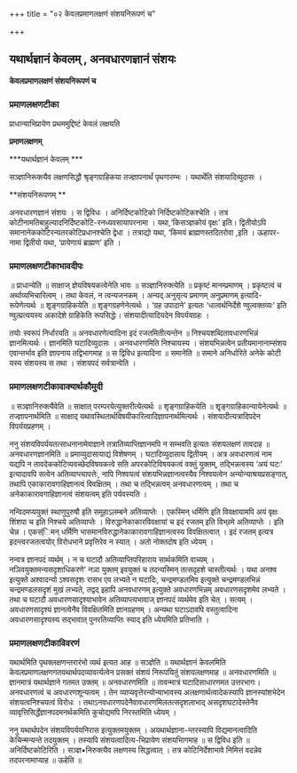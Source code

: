 +++
title = "०२ केवलप्रमाणलक्षणं संशयनिरूपणं च"

+++


## यथार्थज्ञानं केवलम् , अनवधारणज्ञानं संशयः

**केवलप्रमाणलक्षणं संशयनिरूपणं च**

### **प्रमाणलक्षणटीका**

प्राधान्याभिप्रायेण प्रथममुद्दिष्टं केवलं लक्षयति

**प्रमाणलक्षणम्**

***यथार्थज्ञानं केवलम् ***

सञ्ज्ञानिरूक्त्यैव लक्षणसिद्धौ श्रृङ्गग्राहिकया तज्ज्ञापनार्थं पृथगारम्भः । यथार्थेति संशयादिव्युदासः ।

**संशयनिरूपणम् **

अनवधारणज्ञानं संशयः । स द्विविधः । अनिर्दिष्टकोटिको निर्दिष्टकोटिकश्चेति । तत्र कोटीनामतिबाहुल्यादनिर्दिष्टकोटि-रनध्यवसायापरनामा । यथा,‘किसञ्ज्ञकोयं वृक्षः’ इति। द्वितीयोऽपि समानानेककोटिरन्यतरकोटिप्रधानश्चेति द्वेधा । तत्राद्यो यथा, ‘किमयं ब्राह्मणस्तदितरोवा ,इति । ऊहापर-नामा द्वितीयो यथा, ‘प्रायेणायं ब्राह्मण’ इति ।

### **प्रमाणलक्षणटीकाभावदीपः**

॥ प्राधान्येति ॥ साक्षाज् ज्ञेयविषयकत्वेनेति भावः ॥ सञ्ज्ञानिरुक्त्येति ॥ प्रकृष्टं मानम्प्रमाणम् । प्रकृष्टत्वं च अर्थाव्यभिचारित्वम् । तथा केवलं, न त्वन्यजनकम् । अन्यद् अनुसृत्य प्रमाणम् अनुप्रमाणम् इत्यादि-रूपेणेत्यर्थः ॥ शृृङ्गग्राहिकयेति ॥ शृङ्गग्रहणेनेत्यर्थः । ‘ग्रह उपादाने’ इत्यतः ‘धात्वर्थनिर्देशे ण्वुल्वक्तव्यः’ इति ण्वुल्प्रत्ययस्य अकादेशे ग्राहिकेति रूपसिद्धेः। संशयादीत्यादियदेन विपर्ययग्रहः ।

तयोः स्वरूपं निर्धारयति ॥ अनवधारणेत्यादिना इदं रजतमितीत्यन्तेन ॥ निश्चयशब्दितावधारणभिन्नं ज्ञानमित्यर्थः । ज्ञानमिति घटादिव्युदासः । अनवधारणमिति निश्चायस्य । संशयभिन्नत्वेन प्रतीयमानानाम्संशय एवान्तर्भाव इति ज्ञापनाय तद्विभागमाह ॥ स द्विविध इत्यादिना ॥ समानेति ॥ समाने अनिर्धारिते अनेके कोटी यस्य संशयस्य स तथा । संशयपदं सर्वत्रान्वेति ।

### **प्रमाणलक्षणटीकावाक्यार्थकौमुदी**

॥ सञ्ज्ञानिरुक्त्यैवेति ॥ साक्षात् परम्परयेत्युक्तरीत्येत्यर्थः ॥ शृङ्गग्राहिकयेति ॥ शृृङ्गग्राहिकान्यायेनेत्यर्थः ॥ तज्ज्ञापनार्थमिति ॥ साक्षाद् यथावस्थितार्थविषयीकारित्वादिज्ञापनार्थमित्यर्थः । संशयादीत्यत्रादिपदेन विपर्ययप्रहणम् ।

ननु संशयविपर्ययतत्साधनानामेवाज्ञाने तत्रातिव्याप्तिज्ञानमपि न सम्भवति इत्यतः संशयलक्षणं तावदाह ॥ अनवधारणज्ञानमिति ॥ प्रमाव्युदासायाद्यं विशेषणम् । घटादिव्युदासाय द्वितीयम् । अत्र अवधारणत्वं नाम यद्यपि न तावदेककोटिव्यवच्छेदविषयकत्वे सति अपरकोटिविषयकत्वं वक्तुं युक्तम्, तद्भिन्नत्वस्य ‘अयं घटः’ इत्यादावपि सत्वेन अतिव्याप्त्यापत्तेः, नापि निश्वयत्वं संशयभिन्नज्ञानत्वस्यैव निश्वयत्वेन अन्योन्याश्रयप्रसङ्गात्, तथापि एकाकारावगाहिज्ञानत्वं विवक्षितम् । तथा च तद्भिन्नत्वम् अनवधारणत्वम् । तथा च अनेकाकारावगाहिज्ञानत्वं संशयत्वम् इति पर्यवस्यति ।

नन्विदमप्ययुक्तं स्थाणुपुरुषौ इति समूहाऽलम्बने अतिव्याप्तेः । एकस्मिन् धर्मिणि इति विवक्षायामपि अयं वृक्षः शिंशपा च इति निश्चये अतिव्याप्तेः । विरुद्धानेकाकारविवक्षायां च इदं रजतम् इति विभ्र्रमे अतिव्याप्तेः । इति चेन्न । एकस्ंिमन् धर्मिणि भासमानविरुद्धानेकाकारावगाहिज्ञानत्वस्य विवक्षितत्वात् । इदं रजतम् इत्यत्र इदन्त्वरजतत्वयोर् विरोधभाने प्रवृत्तिरेव न स्यात् । अतो नोक्तदोष इति ध्येयम् ।

नन्वत्र ज्ञानपदं व्यर्थम् । न च घटादौ अतिव्याप्तिपरिहाराय सार्थकमिति वाच्यम् । नञिवयुक्तमन्यसदृशाधिकरणे’ नञा युक्तम् इवयुक्तं च तदन्यस्मिन् तत्सदृहशे चास्तीत्यर्थः । यथा अनश्व इत्युक्ते अश्वादन्यो ऽश्वसदृशः रासभ एव लभ्यते न घटादिः, चन्द्रमण्डलमिव इत्युक्ते चन्द्रमण्डलभिन्नं चन्द्रमण्डलसदृशं मुखं लभ्यते, तद्वद् इहापि अनवधारणम् इत्युक्ते अवधारणभिन्नम् अवधारणसदृशमेव लभ्यते । तथा च घटादौ अवधारणसादृश्याभावेन अतिव्याप्त्यभावाज् ज्ञानपदं व्यर्थमेव इति चेत् । सत्यम् । अवधारणसादृश्यं ज्ञानत्वेनैव विवक्षितमिति ज्ञानग्रहणम् । अन्यथा घटाऽदावपि वस्तुत्वादिना अवधारणसादृश्यस्य सद्भावात् पुनरतिव्याप्तिः स्याद् इति ध्येयमिति प्रतिभाति ।

### **प्रमाणलक्षणटीकाविवरणं**

यथार्थमिति पृथक्लक्षणन्तरारंभो व्यर्थ इत्यत आह ॥ सञ्ज्ञेति ॥ यथार्थज्ञानं केवलमिति केवलप्रमाणलक्षणगतयथार्थपदव्यावर्त्यत्वेन प्रसक्तं संशयं निरूपयितुं संशयलक्षणमाह ॥ अनवधारणमिति ॥ ज्ञानमात्रं यथार्थज्ञाने गतमत उक्तम् ॥ अनवधारणमिति ॥ तावन्मात्रं घटादिसाधारणमत उत्तरभागः।अनवधारणत्वं च अवधारणशून्यत्वम् । तेन व्याप्यवृत्तेरन्योन्याभावस्य अलक्षणार्थत्वादेकस्यापि ज्ञानस्यांशभेदेन संशयत्वनिश्चयत्वं विरोधः । तथाऽनवधारणपदेनैवावधारणमिलतत्सदृशलाभाद् असदृशघटादेस्तेनैव व्यावृत्तिसिर्द्धेज्ञानपदमनर्थकमिति कुचोद्यमपि निरस्तमिति ध्येयम् ।

ननु यथार्थपदेन संशयविपर्ययनिरास इत्युक्तमयुक्तम् । अयथार्थज्ञाना-न्तरस्यापि विद्यमानत्वादिति केचिन्मन्यन्ते तदयुक्तम् । तस्यापि संशयत्वादित्य-भिप्रायेण संशयभिागमाह ॥ स द्विविध इति ॥ अनिर्दिष्टकोटिरिति । सञ्ज्ञ•निरुक्त्यैव लक्षणस्य सिद्धत्वात् । तत्र कोटिनिर्देशाभावे निमित्तं वदन्नेव तदपरनामाप्याह ॥ ऊहेति ॥





